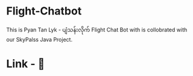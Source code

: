 # Flight-Chatbot
This is Pyan Tan Lyk - ပျံသန်းလိုက် Flight Chat Bot with is collobrated with our SkyPalss Java Project.

# Link - 🔗




